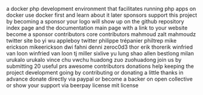 a docker php development environment that facilitates running php apps on docker use docker first and learn about it later sponsors support this project by becoming a sponsor your logo will show up on the github repository index page and the documentation main page with a link to your website become a sponsor contributors core contributors mahmoud zalt mahmoudz twitter site bo yi wu appleboy twitter philippe trépanier philtrep mike erickson mikeerickson dwi fahni denni zeroc0d3 thor erik thorerik winfried van loon winfried van loon tj miller sixlive yu lung shao allen bestlong milan urukalo urukalo vince chu vwchu huadong zuo zuohuadong join us by submitting 20 useful prs awesome contributors donations help keeping the project development going by contributing or donating a little thanks in advance donate directly via paypal or become a backer on open collective or show your support via beerpay license mit license